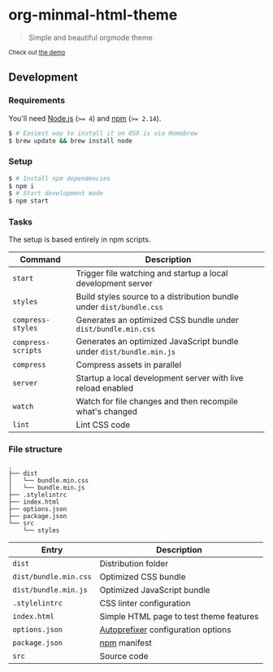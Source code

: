 [autoprefixer-url]: https://github.com/postcss/autoprefixer
[demo-url]: http://orgmode-minimal-theme.surge.sh
[node-url]: https://nodejs.org
[npm-url]: https://npmjs.org

# org-minmal-html-theme

> Simple and beautiful orgmode theme

<sup>Check out [the demo][demo-url]</sup>

## Development

### Requirements

You'll need [Node.js][node-url] (`>= 4`) and [npm][npm-url] (`>= 2.14`).

```sh
$ # Easiest way to install it on OSX is via Homebrew
$ brew update && brew install node
```

### Setup

```sh
$ # Install npm dependencies
$ npm i
$ # Start development mode
$ npm start
```

### Tasks

The setup is based entirely in npm scripts.

| Command | Description |
| --- | --- |
| `start` | Trigger file watching and startup a local development server |
| `styles` | Build styles source to a distribution bundle under `dist/bundle.css` |
| `compress-styles` | Generates an optimized CSS bundle under `dist/bundle.min.css` |
| `compress-scripts` | Generates an optimized JavaScript bundle under `dist/bundle.min.js` |
| `compress` | Compress assets in parallel |
| `server` | Startup a local development server with live reload enabled |
| `watch` | Watch for file changes and then recompile what's changed |
| `lint` | Lint CSS code |

### File structure

```
.
├── dist
│   └── bundle.min.css
│   └── bundle.min.js
├── .stylelintrc
├── index.html
├── options.json
├── package.json
└── src
    └── styles
```

| Entry | Description |
| --- | --- |
| `dist` | Distribution folder |
| `dist/bundle.min.css` | Optimized CSS bundle |
| `dist/bundle.min.js` | Optimized JavaScript bundle |
| `.stylelintrc` | CSS linter configuration |
| `index.html` | Simple HTML page to test theme features |
| `options.json` | [Autoprefixer][autoprefixer-url] configuration options |
| `package.json` | [npm][npm-url] manifest |
| `src` | Source code |
